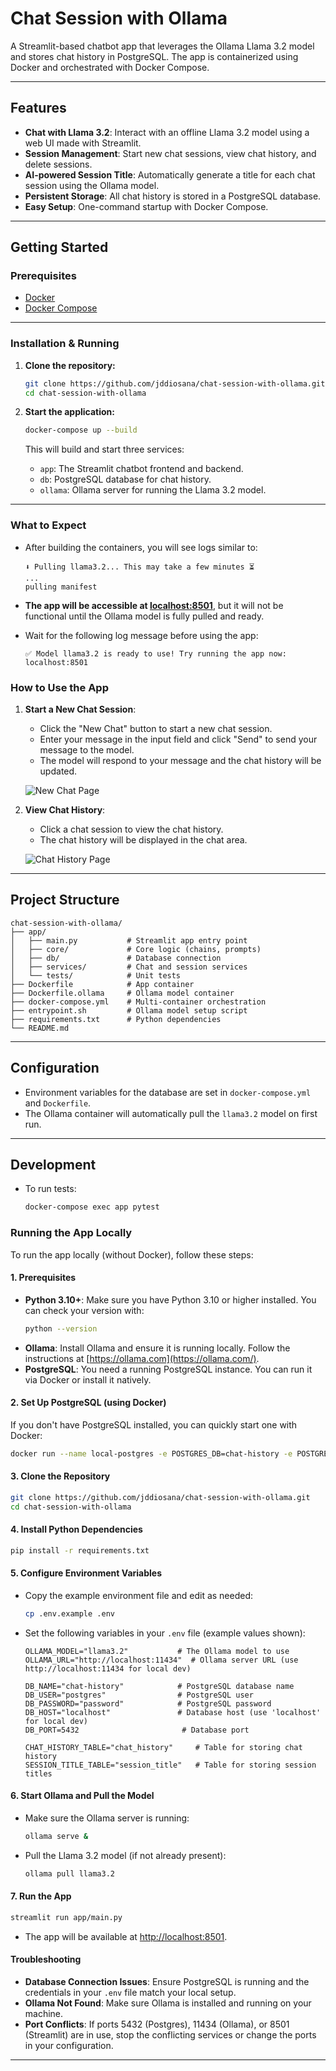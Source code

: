 # Chat Session with Ollama

A Streamlit-based chatbot app that leverages the Ollama Llama 3.2 model and stores chat history in PostgreSQL. The app is containerized using Docker and orchestrated with Docker Compose.

---

## Features

- **Chat with Llama 3.2**: Interact with an offline Llama 3.2 model using a web UI made with Streamlit.
- **Session Management**: Start new chat sessions, view chat history, and delete sessions.
- **AI-powered Session Title**: Automatically generate a title for each chat session using the Ollama model.
- **Persistent Storage**: All chat history is stored in a PostgreSQL database.
- **Easy Setup**: One-command startup with Docker Compose.

---

## Getting Started

### Prerequisites

- [Docker](https://www.docker.com/get-started)
- [Docker Compose](https://docs.docker.com/compose/)

---

### Installation & Running

1. **Clone the repository:**
   ```bash
   git clone https://github.com/jddiosana/chat-session-with-ollama.git
   cd chat-session-with-ollama
   ```

2. **Start the application:**
   ```bash
   docker-compose up --build
   ```

   This will build and start three services:
   - `app`: The Streamlit chatbot frontend and backend.
   - `db`: PostgreSQL database for chat history.
   - `ollama`: Ollama server for running the Llama 3.2 model.

---

### What to Expect

- After building the containers, you will see logs similar to:

  ```
  ⬇️ Pulling llama3.2... This may take a few minutes ⏳
  ...
  pulling manifest
  ```

- **The app will be accessible at [localhost:8501](http://localhost:8501)**, but it will not be functional until the Ollama model is fully pulled and ready.

- Wait for the following log message before using the app:

  ```
  ✅ Model llama3.2 is ready to use! Try running the app now: localhost:8501
  ```

### How to Use the App

1. **Start a New Chat Session**:
   - Click the "New Chat" button to start a new chat session.
   - Enter your message in the input field and click "Send" to send your message to the model.
   - The model will respond to your message and the chat history will be updated.
   
   ![New Chat Page](public/images/new-chat.png)

2. **View Chat History**:
    - Click a chat session to view the chat history.
    - The chat history will be displayed in the chat area.

    ![Chat History Page](public/images/chat-history.png)
    
---

## Project Structure

```
chat-session-with-ollama/
├── app/
│   ├── main.py           # Streamlit app entry point
│   ├── core/             # Core logic (chains, prompts)
│   ├── db/               # Database connection
│   ├── services/         # Chat and session services
│   └── tests/            # Unit tests
├── Dockerfile            # App container
├── Dockerfile.ollama     # Ollama model container
├── docker-compose.yml    # Multi-container orchestration
├── entrypoint.sh         # Ollama model setup script
├── requirements.txt      # Python dependencies
└── README.md
```

---

## Configuration

- Environment variables for the database are set in `docker-compose.yml` and `Dockerfile`.
- The Ollama container will automatically pull the `llama3.2` model on first run.

---

## Development

- To run tests:
  ```bash
  docker-compose exec app pytest
  ```

### Running the App Locally

To run the app locally (without Docker), follow these steps:

#### 1. Prerequisites
- **Python 3.10+**: Make sure you have Python 3.10 or higher installed. You can check your version with:
  ```bash
  python --version
  ```
- **Ollama**: Install Ollama and ensure it is running locally. Follow the instructions at [https://ollama.com](https://ollama.com/).
- **PostgreSQL**: You need a running PostgreSQL instance. You can run it via Docker or install it natively.

#### 2. Set Up PostgreSQL (using Docker)
If you don't have PostgreSQL installed, you can quickly start one with Docker:
```bash
docker run --name local-postgres -e POSTGRES_DB=chat-history -e POSTGRES_USER=postgres -e POSTGRES_PASSWORD=password -p 5432:5432 -d postgres:latest
```

#### 3. Clone the Repository
```bash
git clone https://github.com/jddiosana/chat-session-with-ollama.git
cd chat-session-with-ollama
```

#### 4. Install Python Dependencies
```bash
pip install -r requirements.txt
```

#### 5. Configure Environment Variables
- Copy the example environment file and edit as needed:
  ```bash
  cp .env.example .env
  ```
- Set the following variables in your `.env` file (example values shown):
  ```env
  OLLAMA_MODEL="llama3.2"           # The Ollama model to use
  OLLAMA_URL="http://localhost:11434"  # Ollama server URL (use http://localhost:11434 for local dev)

  DB_NAME="chat-history"            # PostgreSQL database name
  DB_USER="postgres"                # PostgreSQL user
  DB_PASSWORD="password"            # PostgreSQL password
  DB_HOST="localhost"               # Database host (use 'localhost' for local dev)
  DB_PORT=5432                       # Database port

  CHAT_HISTORY_TABLE="chat_history"     # Table for storing chat history
  SESSION_TITLE_TABLE="session_title"   # Table for storing session titles
  ```

#### 6. Start Ollama and Pull the Model
- Make sure the Ollama server is running:
  ```bash
  ollama serve &
  ```
- Pull the Llama 3.2 model (if not already present):
  ```bash
  ollama pull llama3.2
  ```

#### 7. Run the App
```bash
streamlit run app/main.py
```
- The app will be available at [http://localhost:8501](http://localhost:8501).

#### Troubleshooting
- **Database Connection Issues**: Ensure PostgreSQL is running and the credentials in your `.env` file match your local setup.
- **Ollama Not Found**: Make sure Ollama is installed and running on your machine.
- **Port Conflicts**: If ports 5432 (Postgres), 11434 (Ollama), or 8501 (Streamlit) are in use, stop the conflicting services or change the ports in your configuration.

---
